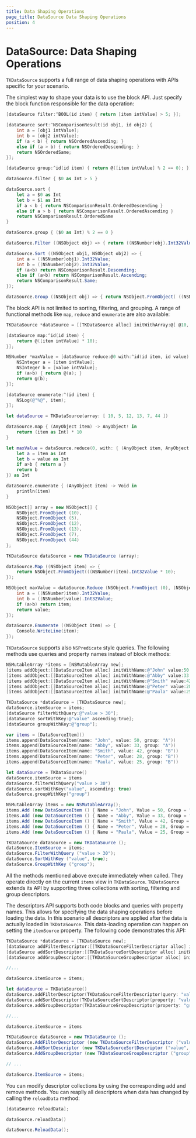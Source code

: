 ```yaml
---
title: Data Shaping Operations
page_title: DataSource Data Shaping Operations
position: 4
---
```


# DataSource: Data Shaping Operations

<code>TKDataSource</code> supports a full range of data shaping operations with APIs specific for your scenario. 

The simplest way to shape your data is to use the block API. Just specify the block function responsible for the data operation:

```Objective-C
[dataSource filter:^BOOL(id item) { return [item intValue] > 5; }];

[dataSource sort:^NSComparisonResult(id obj1, id obj2) {
    int a = [obj1 intValue];
    int b = [obj2 intValue];
    if (a < b) { return NSOrderedAscending; }
    else if (a > b) { return NSOrderedDescending; }
    return NSOrderedSame;
}];

[dataSource group:^id(id item) { return @([item intValue] % 2 == 0); }];
```
```Swift
dataSource.filter { $0 as Int > 5 }

dataSource.sort {
    let a = $0 as Int
    let b = $1 as Int
    if a < b { return NSComparisonResult.OrderedDescending }
    else if a > b { return NSComparisonResult.OrderedAscending }
    return NSComparisonResult.OrderedSame
}

dataSource.group { ($0 as Int) % 2 == 0 }
```
```C#
dataSource.Filter ((NSObject obj) => { return ((NSNumber)obj).Int32Value > 5; });

dataSource.Sort ((NSObject obj1, NSObject obj2) => {
	int a = ((NSNumber)obj1).Int32Value;
	int b = ((NSNumber)obj2).Int32Value;
	if (a<b) return NSComparisonResult.Descending;
	else if (a>b) return NSComparisonResult.Ascending;
	return NSComparisonResult.Same;
});

dataSource.Group ((NSObject obj) => { return NSObject.FromObject( ((NSNumber)obj).Int32Value % 2 == 0 ); });
```

The block API is not limited to sorting, filtering, and grouping. A range of functional methods like <code>map</code>, <code>reduce</code> and <code>enumerate</code> are also available:

```Objective-C
TKDataSource *dataSource = [[TKDataSource alloc] initWithArray:@[ @10, @5, @12, @13, @7, @44 ]];

[dataSource map:^id(id item) {
    return @([item intValue] * 10);
}];

NSNumber *maxValue = [dataSource reduce:@0 with:^id(id item, id value) {
    NSInteger a = [item intValue];
    NSInteger b = [value intValue];
    if (a>b) { return @(a); }
    return @(b);
}];

[dataSource enumerate:^(id item) {
    NSLog(@"%@", item);
}];
```
```Swift
let dataSource = TKDataSource(array: [ 10, 5, 12, 13, 7, 44 ])

dataSource.map { (AnyObject item) -> AnyObject! in
    return (item as Int) * 10
}

let maxValue = dataSource.reduce(0, with: { (AnyObject item, AnyObject value) -> AnyObject! in
    let a = item as Int
    let b = value as Int
    if a>b { return a }
    return b
}) as Int

dataSource.enumerate { (AnyObject item) -> Void in
    println(item)
}
```
```C#
NSObject[] array = new NSObject[] {
	NSObject.FromObject (10),
	NSObject.FromObject (5),
	NSObject.FromObject (12),
	NSObject.FromObject (13),
	NSObject.FromObject (7),
	NSObject.FromObject (44)
};

TKDataSource dataSource = new TKDataSource (array);

dataSource.Map ((NSObject item) => {
	return NSObject.FromObject(((NSNumber)item).Int32Value * 10);
});

NSObject maxValue = dataSource.Reduce (NSObject.FromObject (0), (NSObject item, NSObject value) => {
	int a = ((NSNumber)item).Int32Value;
	int b = ((NSNumber)value).Int32Value;
	if (a>b) return item;
	return value;
});

dataSource.Enumerate ((NSObject item) => {
	Console.WriteLine(item);
});
```

<code>TKDataSource</code> supports also <code>NSPredicate</code> style queries. The following methods use queries and property names instead of block methods:

```Objective-C
NSMutableArray *items = [NSMutableArray new];
[items addObject:[[DataSourceItem alloc] initWithName:@"John" value:50 group:@"A"]];
[items addObject:[[DataSourceItem alloc] initWithName:@"Abby" value:33 group:@"A"]];
[items addObject:[[DataSourceItem alloc] initWithName:@"Smith" value:42 group:@"B"]];
[items addObject:[[DataSourceItem alloc] initWithName:@"Peter" value:28 group:@"B"]];
[items addObject:[[DataSourceItem alloc] initWithName:@"Paula" value:25 group:@"B"]];

TKDataSource *dataSource = [TKDataSource new];
dataSource.itemSource = items;
[dataSource filterWithQuery:@"value > 30"];
[dataSource sortWithKey:@"value" ascending:true];
[dataSource groupWithKey:@"group"];
```
```Swift
var items = [DataSourceItem]()
items.append(DataSourceItem(name: "John", value: 50, group: "A"))
items.append(DataSourceItem(name: "Abby", value: 33, group: "A"))
items.append(DataSourceItem(name: "Smith", value: 42, group: "B"))
items.append(DataSourceItem(name: "Peter", value: 28, group: "B"))
items.append(DataSourceItem(name: "Paula", value: 25, group: "B"))

let dataSource = TKDataSource()
dataSource.itemSource = items
dataSource.filterWithQuery("value > 30")
dataSource.sortWithKey("value", ascending: true)
dataSource.groupWithKey("group")
```
```C#
NSMutableArray items = new NSMutableArray();
items.Add (new DataSourceItem () { Name = "John", Value = 50, Group = "A" });
items.Add (new DataSourceItem () { Name = "Abby", Value = 33, Group = "A" });
items.Add (new DataSourceItem () { Name = "Smith", Value = 42, Group = "B" });
items.Add (new DataSourceItem () { Name = "Peter", Value = 28, Group = "B" });
items.Add (new DataSourceItem () { Name = "Paula", Value = 25, Group = "B" });

TKDataSource dataSource = new TKDataSource ();
dataSource.ItemSource = items;
dataSource.FilterWithQuery ("value > 30");
dataSource.SortWithKey ("value", true);
dataSource.GroupWithKey ("group");
```

All the methods mentioned above execute immediately when called. They operate directly on the current <code>items</code> view in <code>TKDataSource</code>. <code>TKDataSource</code> extends its API by supporting three collections with sorting, filtering and group descriptors. 

The descriptors API supports both code blocks and queries with property names. This allows for specifying the data shaping operations before loading the data. In this scenario all descriptors are applied after the data is actually loaded in <code>TKDataSource</code>. This data-loading operation can happen on setting the <code>itemSource</code> property. The following code demonstrates this API:

```Objective-C
TKDataSource *dataSource = [TKDataSource new];
[dataSource addFilterDescriptor:[[TKDataSourceFilterDescriptor alloc] initWithQuery:@"value > 30"]];
[dataSource addSortDescriptor:[[TKDataSourceSortDescriptor alloc] initWithProperty:@"value" ascending:true]];
[dataSource addGroupDescriptor:[[TKDataSourceGroupDescriptor alloc] initWithProperty:@"group"]];

//...

dataSource.itemSource = items;
```
```Swift
let dataSource = TKDataSource()
dataSource.addFilterDescriptor(TKDataSourceFilterDescriptor(query: "value > 30"))
dataSource.addSortDescriptor(TKDataSourceSortDescriptor(property: "value", ascending: true))
dataSource.addGroupDescriptor(TKDataSourceGroupDescriptor(property: "group"))

//...

dataSource.itemSource = items
```
```C#
TKDataSource dataSource = new TKDataSource ();
dataSource.AddFilterDescriptor (new TKDataSourceFilterDescriptor ("value > 30"));
dataSource.AddSortDescriptor (new TKDataSourceSortDescriptor ("value", true));
dataSource.AddGroupDescriptor (new TKDataSourceGroupDescriptor ("group"));

// ...

dataSource.ItemSource = items;
```

You can modify descriptor collections by using the corresponding add and remove methods. You can reaplly all descriptors when data has changed by calling the <code>reloadData</code> method:

```Objective-C
[dataSource reloadData];
```
```Swift
dataSource.reloadData()
```
```C#
dataSource.ReloadData();
```
